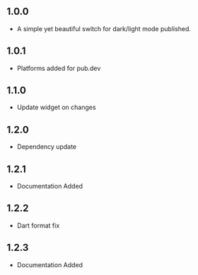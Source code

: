 ## 1.0.0

* A simple yet beautiful switch for dark/light mode published.

## 1.0.1

* Platforms added for pub.dev

## 1.1.0

* Update widget on changes

## 1.2.0

* Dependency update

## 1.2.1

* Documentation Added

## 1.2.2

* Dart format fix

## 1.2.3

* Documentation Added